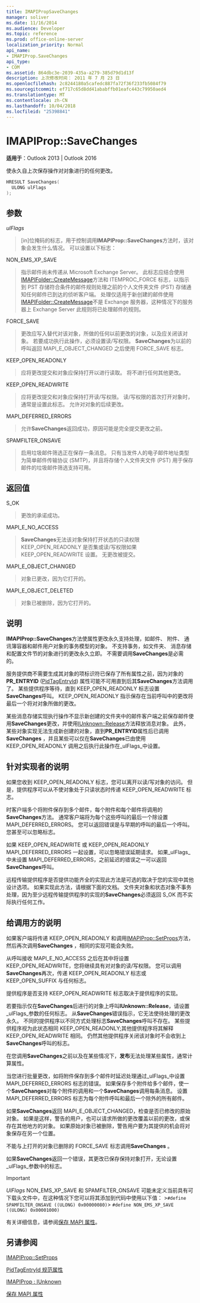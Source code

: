 ```yaml
---
title: IMAPIPropSaveChanges
manager: soliver
ms.date: 11/16/2014
ms.audience: Developer
ms.topic: reference
ms.prod: office-online-server
localization_priority: Normal
api_name:
- IMAPIProp.SaveChanges
api_type:
- COM
ms.assetid: 864dbc3e-2039-435a-a279-385d79d1d13f
description: 上次修改时间： 2011 年 7 月 23 日
ms.openlocfilehash: 2c8244180a5cafedc887fa72f36f233fb5084f79
ms.sourcegitcommit: ef717c65d8dd41ababffb01eafc443c79950aed4
ms.translationtype: MT
ms.contentlocale: zh-CN
ms.lasthandoff: 10/04/2018
ms.locfileid: "25398841"
---
```

# <a name="imapipropsavechanges"></a>IMAPIProp::SaveChanges

  
  
**适用于**：Outlook 2013 | Outlook 2016 
  
使永久自上次保存操作对对象进行的任何更改。 
  
```cpp
HRESULT SaveChanges(
  ULONG ulFlags
);
```

## <a name="parameters"></a>参数

 _ulFlags_
  
> [in]位掩码的标志，用于控制调用**IMAPIProp::SaveChanges**方法时，该对象会发生什么情况。 可以设置以下标志： 
    
NON_EMS_XP_SAVE
  
> 指示邮件尚未传递从 Microsoft Exchange Server。 此标志应结合使用[IMAPIFolder::CreateMessage](imapifolder-createmessage.md)方法和 ITEMPROC_FORCE 标志，以指示到 PST 存储符合条件的邮件规则处理之前的个人文件夹文件 (PST) 存储通知任何邮件已到达的侦听客户端。 处理仅适用于新创建的邮件使用[IMAPIFolder::CreateMessage](imapifolder-createmessage.md)不是 Exchange 服务器，这种情况下的服务器上 Exchange Server 此规则将已处理邮件的规则。 
    
FORCE_SAVE 
  
> 更改应写入替代对该对象，所做的任何以前更改的对象，以及应关闭该对象。 若要成功执行此操作，必须设置读/写权限。 **SaveChanges**为以前的呼叫返回 MAPI_E_OBJECT_CHANGED 之后使用 FORCE_SAVE 标志。 
    
KEEP_OPEN_READONLY 
  
> 应将更改提交和对象应保持打开以进行读取。 将不进行任何其他更改。 
    
KEEP_OPEN_READWRITE 
  
> 应将更改提交和对象应保持打开读/写权限。 读/写权限的首次打开对象时，通常是设置此标志。 允许对对象的后续更改。 
    
MAPI_DEFERRED_ERRORS 
  
> 允许**SaveChanges**返回成功，原因可能是完全提交更改之前。 
    
SPAMFILTER_ONSAVE
  
> 启用垃圾邮件筛选正在保存一条消息。 只有当发件人的电子邮件地址类型为简单邮件传输协议 (SMTP)，并且将存储个人文件夹文件 (PST) 用于保存邮件的垃圾邮件筛选支持可用。
    
## <a name="return-value"></a>返回值

S_OK 
  
> 更改的承诺成功。
    
MAPI_E_NO_ACCESS 
  
> **SaveChanges**无法该对象保持打开状态的只读权限 KEEP_OPEN_READONLY 是否集或读/写权限如果 KEEP_OPEN_READWRITE 设置。 无更改被提交。 
    
MAPI_E_OBJECT_CHANGED 
  
> 对象已更改，因为它打开的。
    
MAPI_E_OBJECT_DELETED 
  
> 对象已被删除，因为它打开的。
    
## <a name="remarks"></a>说明

**IMAPIProp::SaveChanges**方法使属性更改永久支持处理，如邮件、 附件、 通讯簿容器和邮件用户对象的事务模型的对象。 不支持事务，如文件夹、 消息存储和配置文件节的对象进行的更改永久立即。 不需要调用**SaveChanges**是必需的。 
  
服务提供商不需要生成其对象的项标识符已保存了所有属性之前，因为对象的**PR_ENTRYID** ([PidTagEntryId](pidtagentryid-canonical-property.md)) 属性可能不可用直到后其**SaveChanges**方法调用了。 某些提供程序等待，直到 KEEP_OPEN_READONLY 标志设置**SaveChanges**呼叫。 KEEP_OPEN_READONLY 指示保存在当前呼叫中的更改将最后一个将对对象所做的更改。 
  
某些消息存储实现执行操作不显示新创建的文件夹中的邮件客户端之前保存邮件使用**SaveChanges**更改，并使用[IUnknown::Release](https://msdn.microsoft.com/library/ms682317%28v=VS.85%29.aspx)方法释放消息对象。 此外，某些对象实现无法生成新创建的对象，直到**PR_ENTRYID**属性后已调用**SaveChanges** ，并且某些可以仅在**SaveChanges**已由使用 KEEP_OPEN_READONLY 调用之后执行此操作在_ulFlags_中设置。
  
## <a name="notes-to-implementers"></a>针对实现者的说明

如果您收到 KEEP_OPEN_READONLY 标志，您可以离开以读/写对象的访问。 但是，提供程序可以从不使对象处于只读状态时传递 KEEP_OPEN_READWRITE 标志。
  
时客户端多个将附件保存到多个邮件，每个附件和每个邮件将调用的**SaveChanges**方法。 通常客户端将为每个这些呼叫的最后一个除设置 MAPI_DEFERRED_ERRORS。 您可以返回错误是与早期的呼叫的最后一个呼叫。 您甚至可以忽略标志。 
  
如果 KEEP_OPEN_READWRITE 或 KEEP_OPEN_READONLY MAPI_DEFERRED_ERRORS 一起设置，可以忽略错误延期请求。 如果_ulFlags_中未设置 MAPI_DEFERRED_ERRORS，之前延迟的错误之一可以返回**SaveChanges**呼叫。 
  
远程传输提供程序是否提供功能齐全的实现此方法是可选的取决于您的实现中其他设计选项。 如果实现此方法，请根据下面的文档。 文件夹对象和状态对象不事务处理，因为至少远程传输提供程序的实现的**SaveChanges**必须返回 S_OK 而不实际执行任何工作。 
  
## <a name="notes-to-callers"></a>给调用方的说明

如果客户端将传递 KEEP_OPEN_READONLY 和调用[IMAPIProp::SetProps](imapiprop-setprops.md)方法，然后再次调用**SaveChanges** ，相同的实现可能会失败。 
  
从呼叫接收 MAPI_E_NO_ACCESS 之后在其中将设置 KEEP_OPEN_READWRITE，您将继续具有对对象的读/写权限。 您可以调用**SaveChanges**再次，传递 KEEP_OPEN_READONLY 标志或 KEEP_OPEN_SUFFIX 与任何标志。 
  
提供程序是否支持 KEEP_OPEN_READWRITE 标志取决于提供程序的实现。 
  
若要指示仅在**SaveChanges**后进行的对象上呼叫**IUnknown::Release**，请设置_ulFlags_参数的任何标志。 从**SaveChanges**错误指示，它无法使待处理的更改永久。 不同的提供程序以不同方式处理标志**SaveChanges**呼叫不存在。 某些提供程序视为此状态相同 KEEP_OPEN_READONLY;其他提供程序将其解释 KEEP_OPEN_READWRITE 相同。 仍然其他提供程序关闭该对象时不会收到上**SaveChanges**呼叫的标志。 
  
在您调用**SaveChanges**之前以及在某些情况下，**发布**无法处理某些属性，通常计算属性。
  
当您进行批量更改，如将附件保存到多个邮件时延迟处理通过_ulFlags_中设置 MAPI_DEFERRED_ERRORS 标志的错误。 如果保存多个附件给多个邮件，使一个**SaveChanges**对每个附件的调用和一个**SaveChanges**调用每条消息。 设置 MAPI_DEFERRED_ERRORS 标志为每个附件呼叫和最后一个除外的所有邮件。 
  
如果**SaveChanges**返回 MAPI_E_OBJECT_CHANGED，检查是否已修改的原始对象。 如果是这样，警告的用户，也可以请求所做的更改覆盖以前的更改，或保存在其他地方的对象。 如果原始对象已被删除，警告用户要为其提供的机会将对象保存在另一个位置。 
  
不能与上打开的对象已删除的 FORCE_SAVE 标志调用**SaveChanges** 。 
  
如果**SaveChanges**返回一个错误，其更改已保存保持对象打开，无论设置_ulFlags_参数中的标志。 
  
> [!IMPORTANT]
> _UlFlags_ NON_EMS_XP_SAVE 和 SPAMFILTER_ONSAVE 可能未定义当前具有可下载头文件中，在这种情况下您可以将其添加到代码中使用以下值： >`#define SPAMFILTER_ONSAVE ((ULONG) 0x00000080)`>  `#define NON_EMS_XP_SAVE ((ULONG) 0x00001000)`
  
有关详细信息，请参阅[保存 MAPI 属性](saving-mapi-properties.md)。
  
## <a name="see-also"></a>另请参阅



[IMAPIProp::SetProps](imapiprop-setprops.md)
  
[PidTagEntryId 规范属性](pidtagentryid-canonical-property.md)
  
[IMAPIProp : IUnknown](imapipropiunknown.md)


[保存 MAPI 属性](saving-mapi-properties.md)

